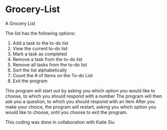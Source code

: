 # Grocery-List

A Grocery List 

The list has the following options:
1. Add a task to the to-do list 
2. View the current to-do list 
3. Mark a task as completed 
4. Remove a task from the to-do list 
5. Remove all tasks from the to-do list
6. Sort the list alphabetically
7. Count the # of Items on the To-do List
8. Exit the program

This program will start out by asking you which option you would like to choose, to which you should respond with a number
The program will then ask you a question, to which you should respond with an item 
After you make your choice, the program will restart, asking you which option you would like to choose, until you choose to exit the program. 


This coding was done in collaboration with Katie Siu

